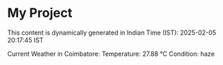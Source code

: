 # My Project

This content is dynamically generated in Indian Time (IST): 2025-02-05 20:17:45 IST


Current Weather in Coimbatore:
Temperature: 27.88 °C
Condition: haze
